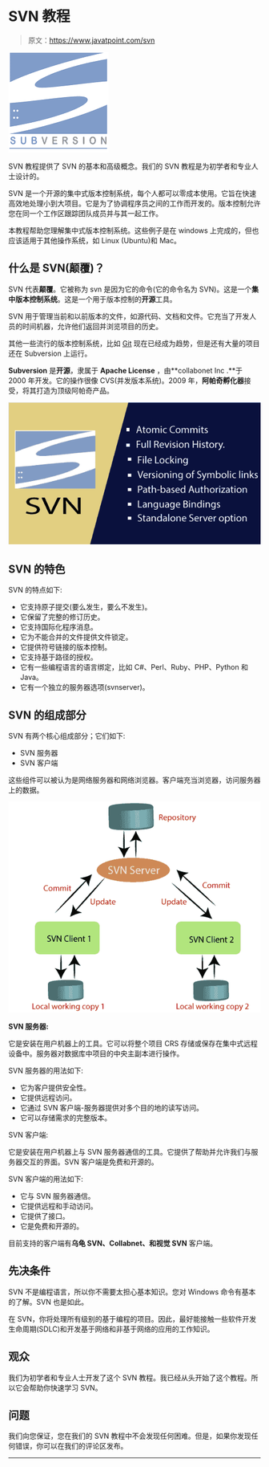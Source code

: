 # SVN 教程

> 原文：<https://www.javatpoint.com/svn>

![SVN Tutorial](img/c76c319a36762ac2605118a64e377814.png)

SVN 教程提供了 SVN 的基本和高级概念。我们的 SVN 教程是为初学者和专业人士设计的。

SVN 是一个开源的集中式版本控制系统，每个人都可以零成本使用。它旨在快速高效地处理小到大项目。它是为了协调程序员之间的工作而开发的。版本控制允许您在同一个工作区跟踪团队成员并与其一起工作。

本教程帮助您理解集中式版本控制系统。这些例子是在 windows 上完成的，但也应该适用于其他操作系统，如 Linux (Ubuntu)和 Mac。

## 什么是 SVN(颠覆)？

SVN 代表**颠覆**。它被称为 svn 是因为它的命令(它的命令名为 SVN)。这是一个**集中版本控制系统**。这是一个用于版本控制的**开源**工具。

SVN 用于管理当前和以前版本的文件，如源代码、文档和文件。它充当了开发人员的时间机器，允许他们返回并浏览项目的历史。

其他一些流行的版本控制系统，比如 [Git](https://www.javatpoint.com/git) 现在已经成为趋势，但是还有大量的项目还在 Subversion 上运行。

**Subversion** 是**开源**，隶属于 **Apache License** ，由**collabonet Inc .**于 2000 年开发。它的操作很像 CVS(并发版本系统)。2009 年，**阿帕奇孵化器**接受，将其打造为顶级阿帕奇产品。

![what is SVN](img/62601efc4e4ce1062b0c40b58f89eaf7.png)

## SVN 的特色

SVN 的特点如下:

*   它支持原子提交(要么发生，要么不发生)。
*   它保留了完整的修订历史。
*   它支持国际化程序消息。
*   它为不能合并的文件提供文件锁定。
*   它提供符号链接的版本控制。
*   它支持基于路径的授权。
*   它有一些编程语言的语言绑定，比如 C#、Perl、Ruby、PHP、Python 和 Java。
*   它有一个独立的服务器选项(svnserver)。

## SVN 的组成部分

SVN 有两个核心组成部分；它们如下:

*   SVN 服务器
*   SVN 客户端

这些组件可以被认为是网络服务器和网络浏览器。客户端充当浏览器，访问服务器上的数据。

![what is SVN](img/c88914248dead5080d263d2c8d80cf4b.png)

**SVN 服务器:**

它是安装在用户机器上的工具。它可以将整个项目 CRS 存储或保存在集中式远程设备中。服务器对数据库中项目的中央主副本进行操作。

SVN 服务器的用法如下:

*   它为客户提供安全性。
*   它提供远程访问。
*   它通过 SVN 客户端-服务器提供对多个目的地的读写访问。
*   它可以存储需求的完整版本。

SVN 客户端:

它是安装在用户机器上与 SVN 服务器通信的工具。它提供了帮助并允许我们与服务器交互的界面。SVN 客户端是免费和开源的。

SVN 客户端的用法如下:

*   它与 SVN 服务器通信。
*   它提供远程和手动访问。
*   它提供了接口。
*   它是免费和开源的。

目前支持的客户端有**乌龟 SVN、Collabnet、**和**视觉 SVN** 客户端。

## 先决条件

SVN 不是编程语言，所以你不需要太担心基本知识。您对 Windows 命令有基本的了解。SVN 也是如此。

在 SVN，你将处理所有级别的基于编程的项目。因此，最好能接触一些软件开发生命周期(SDLC)和开发基于网络和非基于网络的应用的工作知识。

## 观众

我们为初学者和专业人士开发了这个 SVN 教程。我已经从头开始了这个教程。所以它会帮助你快速学习 SVN。

## 问题

我们向您保证，您在我们的 SVN 教程中不会发现任何困难。但是，如果你发现任何错误，你可以在我们的评论区发布。

* * *